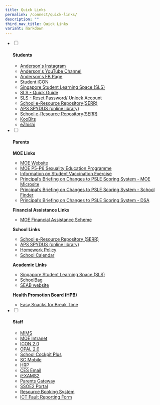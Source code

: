 ```yaml
---
title: Quick Links
permalink: /connect/quick-links/
description: ""
third_nav_title: Quick Links
variant: markdown
---
```

<ul class="jekyllcodex_accordion">
<li><input id="accordion1" type="checkbox"> <label for="accordion1"><h4><strong>Students</strong></h4></label>
<div>
<ul>
<li><a href="https://www.instagram.com/accounts/login/?next=/anderson_primary_sch/" target="_blank" rel="noopener">Anderson's Instagram</a></li>
<li><a href="https://www.youtube.com/channel/UCnpIK-gOve__51w0k5v6Pkg/videos" target="_blank" rel="noopener">Anderson's YouTube Channel</a></li>
<li><a href="https://www.facebook.com/pages/Anderson-Primary-School-Official/248457555191296" target="_blank" rel="noopener">Anderson's FB Page</a></li>
<li><a href="https://workspace.google.com/dashboard" target="_blank" rel="noopener">Student iCON</a></li>
<li><a href="https://vle.learning.moe.edu.sg/login" target="_blank" rel="noopener">Singapore Student Learning Space (SLS)</a></li>
<li><a href="https://go.gov.sg/2023slsguide" target="_blank" rel="noopener">SLS - Quick Guide</a></li>
<li><a href="https://go.gov.sg/slsresetting" target="_blank" rel="noopener">SLS - Reset Password/ Unlock Account</a></li>
<li><a href="http://schoolibrary.moe.edu.sg/eresourcespri" target="_blank" rel="noopener">School e-Resource Repository(SERR)</a></li>
<li><a href="https://schoolibrary.moe.edu.sg/andersonpri" target="_blank" rel="noopener">APS SPYDUS (online library)</a></li>
<li><a href="http://schoolibrary.moe.edu.sg/eresourcespri" target="_blank" rel="noopener">School e-Resource Repository(SERR)</a></li>
<li><a href="https://member.koobits.com" target="_blank" rel="noopener">KooBits</a></li>
<li><a href="https://www.ezhishi.net" target="_blank" rel="noopener">eZhishi</a></li>

</ul>
</div>
</li>
<li><input id="accordion2" type="checkbox"> <label for="accordion2"><h4><strong>Parents</strong></h4></label>
<div>
<p><strong>MOE Links</strong></p>
<ul>
<li><a href="http://www.moe.gov.sg/" target="_blank" rel="noopener">MOE Website</a></li>
<li><a href="https://go.gov.sg/moe-sexuality-education" target="_blank" rel="noopener">MOE P5-P6 Sexuality Education Programme</a></li>
<li><a href="https://go.gov.sg/studentcovidvaccination" target="_blank" rel="noopener">Information on Student Vaccination Exercise</a></li>
<li><a href="https://www.moe.gov.sg/microsites/psle-fsbb/index.html" target="_blank" rel="noopener">Principal’s Briefing on Changes to PSLE Scoring System - MOE Microsite</a></li>
<li><a href="https://www.moe.gov.sg/schoolfinder" target="_blank" rel="noopener">Principal’s Briefing on Changes to PSLE Scoring System - School Finder</a></li>
<li><a href="https://www.moe.gov.sg/secondary/dsa" target="_blank" rel="noopener">Principal’s Briefing on Changes to PSLE Scoring System - DSA</a></li>
</ul>
<p><strong>Financial Assistance Links</strong></p>
<ul>
<li><a href="https://www.moe.gov.sg/financial-matters/financial-assistance" target="_blank" rel="noopener">MOE Financial Assistance Scheme</a></li>
</ul>
<p><strong>School Links</strong></p>
<ul>
<li><a href="https://schoolibrary.moe.edu.sg/eresourcespri/cgi-bin/spydus.exe/MSGTRN/WPAC/HOME" target="_blank" rel="noopener">School e-Resource Repository (SERR)</a></li>
<li><a href="https://schoolibrary.moe.edu.sg/andersonpri/cgi-bin/spydus.exe/MSGTRN/WPAC/HOME" target="_blank" rel="noopener">APS SPYDUS (online library)</a></li>
<li><a href="https://go.gov.sg/andpshwpolicy" target="_blank" rel="noopener">Homework Policy</a></li>
<li><a href="/connect-us/quick-links/school-calendar" target="">School Calendar</a></li>

</ul>
<p><strong>Academic Links</strong></p>
<ul>
<li><a href="/files/Student%20Annexes%20(Instructions%20and%20FAQs%20updated%2029%20Mar).pdf" target="_blank" rel="noopener">Singapore Student Learning Space (SLS)</a></li>
	<li><a href="https://schoolbag.sg/" target="_blank" rel="noopener">SchoolBag</a></li>

<li><a href="https://www.seab.gov.sg/home/examinations/psle" target="_blank" rel="noopener">SEAB website</a></li>
</ul>
<p><strong>Health Promotion Board (HPB)</strong></p>
<ul>
<li>
<div><a href="/parents/resources-for-parents/resources/easy-snacks-for-break-time" target="">Easy Snacks for Break Time</a></div>
</li>
</ul>

</div>
</li>
<li><input id="accordion3" type="checkbox"> <label for="accordion3"><h4><strong>Staff</strong></h4></label>
<div>
<ul>
<li><a href="https://portal.mims.moe.gov.sg/idmdash/#/landing" target="_blank" rel="noopener">MIMS</a></li>
<li><a href="https://intranet.moe.gov.sg/" target="_blank" rel="noopener">MOE Intranet</a></li>
<li><a href="https://icon.moe.edu.sg/" target="_blank" rel="noopener">ICON 2.0</a></li>
<li><a href="https://www.opal2.moe.edu.sg/app/learner" target="_blank" rel="noopener">OPAL 2.0</a></li>
<li><a href="https://schoolcockpit.moe.gov.sg/" target="_blank" rel="noopener">School Cockpit Plus</a></li>
<li><a href="https://scmobile.moe.edu.sg/" target="_blank" rel="noopener">SC Mobile</a></li>

<li><a href="https://www.hrp.gov.sg/hrp/#/" target="_blank" rel="noopener">HRP</a></li>
<li><a href="https://schools.gov.sg/owa/auth/logon.aspx?replaceCurrent=1&amp;url=https%3a%2f%2fschools.gov.sg%2fowa" target="_blank" rel="noopener">CES Email</a></li>

<li><a href="https://iexams.seab.gov.sg/" target="_blank" rel="noopener">iEXAMS2</a></li>
<li><a href="https://pg.moe.edu.sg/" target="_blank" rel="noopener">Parents Gateway</a></li>
<li><a href="https://adfs.gcc.ssoe.moe.edu.sg/adfs/ls/?SAMLRequest=jVJdT8IwFP0rS9%2FptgYGNIwEIUYSxAXQB99KewdNtnb2dqj%2F3jEw4APE197zde%2FpCEVZsIpPar83K%2FioAX3wVRYG%2BWmSktoZbgVq5EaUgNxLvp48LzijEa%2Bc9VbaggQTRHBeWzO1BusS3BrcQUt4XS1Ssve%2BQh6GiBYYLS1QUDXFXWjEoRI7oMqSYNZYayOOGheGUDnSnZT0SL1mHgdhgSEJHq2T0OZPSS4KBBLMZylZL6ds2IOtUCzeqsFQyH6SdJNuLrcR6%2FcTMRw2QMwEoj7AhYpYw9ygF8anhEWs14kGnXiwiWLe63KW0EHcfydBdt78QRulze7%2BmbYnEPKnzSbrZC%2FrTStw0ArcskH%2F80Jv4LC9TqNJxqO2IN4Gdted3c8ifosi41umo%2FBa%2BmxU8WPS%2BSyzhZbfwaQo7OfUgfBNeu9qaIsohb%2FtHtO4fdGqk7dQXhusQOpcgyLh%2BGz79zOOfwA%3D&amp;RelayState=https%3A%2F%2Fssoe2.moe.edu.sg%2Fnavpage.do" target="_blank" rel="noopener">SSOE2 Portal</a></li>
<li><a href="https://rbs.avero-tech.com/" target="_blank" rel="noopener">Resource Booking System</a></li>
<li><a href="https://go.gov.sg/apsictfaultreporting/" target="_blank" rel="noopener">ICT Fault Reporting Form</a></li>



</ul>
</div>
</li>
</ul>